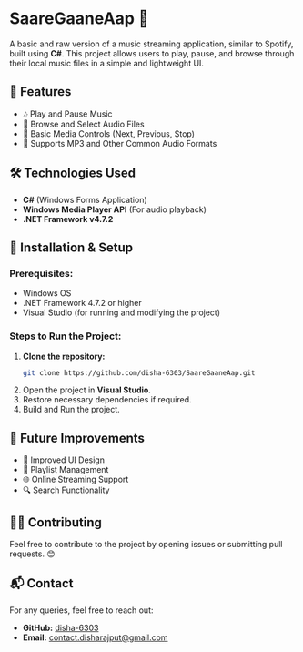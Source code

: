 # SaareGaaneAap 🎵

A basic and raw version of a music streaming application, similar to Spotify, built using **C#**. This project allows users to play, pause, and browse through their local music files in a simple and lightweight UI.

## 🚀 Features
- 🎶 Play and Pause Music
- 📂 Browse and Select Audio Files
- 🔁 Basic Media Controls (Next, Previous, Stop)
- 🎵 Supports MP3 and Other Common Audio Formats

## 🛠️ Technologies Used
- **C#** (Windows Forms Application)
- **Windows Media Player API** (For audio playback)
- **.NET Framework v4.7.2**

## 📌 Installation & Setup
### **Prerequisites:**
- Windows OS
- .NET Framework 4.7.2 or higher
- Visual Studio (for running and modifying the project)

### **Steps to Run the Project:**
1. **Clone the repository:**
   ```sh
   git clone https://github.com/disha-6303/SaareGaaneAap.git
   ```
2. Open the project in **Visual Studio**.
3. Restore necessary dependencies if required.
4. Build and Run the project.

## 📌 Future Improvements
- 🎨 Improved UI Design
- 📂 Playlist Management
- 🌐 Online Streaming Support
- 🔍 Search Functionality

## 👩‍💻 Contributing
Feel free to contribute to the project by opening issues or submitting pull requests. 😊

## 📬 Contact
For any queries, feel free to reach out:
- **GitHub:** [disha-6303](https://github.com/disha-6303)
- **Email:** contact.disharajput@gmail.com

